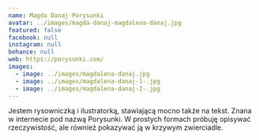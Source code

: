 ```yaml
---
name: Magda Danaj Porysunki
avatar: ../images/magda-danaj-magdalena-danaj.jpg
featured: false
facebook: null
instagram: null
behance: null
web: https://porysunki.com/
images:
  - image: ../images/magdalena-danaj.jpg
  - image: ../images/magdalena-danaj-1-.jpg
  - image: ../images/magdalena-danaj-2-.jpg
---
```

Jestem rysowniczką i ilustratorką, stawiającą mocno także na tekst. Znana w internecie pod nazwą Porysunki. W prostych formach próbuję opisywać rzeczywistość, ale również pokazywać ją w krzywym zwierciadle.